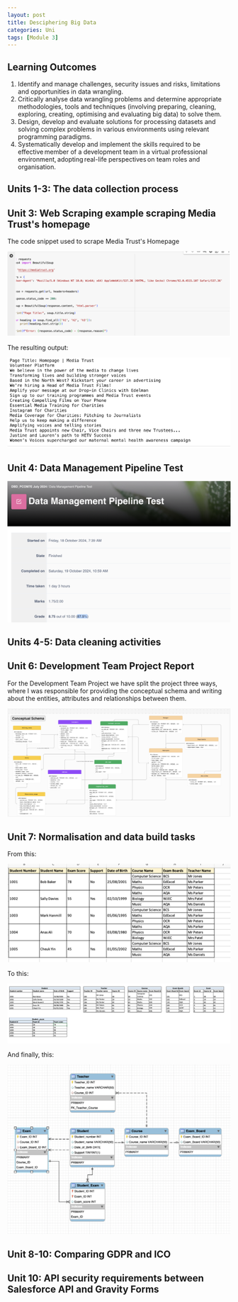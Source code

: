 ```yaml
---
layout: post
title: Desciphering Big Data
categories: Uni
tags: [Module 3]
---
```


## Learning Outcomes 
1. Identify and manage challenges, security issues and risks, limitations and opportunities in data wrangling.
2. Critically analyse data wrangling problems and determine appropriate methodologies, tools and techniques (involving preparing, cleaning, exploring, creating, optimising and evaluating big data) to solve them.
3. Design, develop and evaluate solutions for processing datasets and solving complex problems in various environments using relevant programming paradigms.
4. Systematically develop and implement the skills required to be effective member of a development team in a virtual professional environment, adopting real-life perspectives on team roles and organisation.

## Units 1-3: The data collection process



## Unit 3: Web Scraping example scraping Media Trust's homepage

The code snippet used to scrape Media Trust's Homepage

![bigd](/assets/images/banners/datascrapecode.png)

The resulting output:

![bigd](/assets/images/banners/datascrapeoutp.png)


## Unit 4: Data Management Pipeline Test

![bigd](/assets/images/banners/pipelinetest.png)

## Units 4-5: Data cleaning activities

## Unit 6: Development Team Project Report

For the Development Team Project we have split the project three ways, where I was responsible for providing the conceptual schema and writing about the entities, attributes and relationships between them. 

![bigd](/assets/images/banners/unit6.png)


## Unit 7: Normalisation and data build tasks
From this:

![bigd](/assets/images/banners/normalisationraw.png)

To this:

![bigd](/assets/images/banners/normalised.png)

And finally, this:

![bigd](/assets/images/banners/databuilt.png)


## Unit 8-10: Comparing GDPR and ICO


## Unit 10: API security requirements between Salesforce API and Gravity Forms

